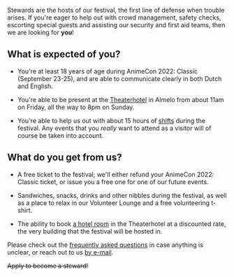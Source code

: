 Stewards are the hosts of our festival, the first line of defense when trouble arises. If you're
eager to help out with crowd management, safety checks, escorting special guests and assisting our
security and first aid teams, then we are looking for **you**!

## What is expected of you?

  * You're at least 18 years of age during AnimeCon 2022: Classic (September 23-25), and are
    able to communicate clearly in both Dutch and English.

  * You're able to be present at the [Theaterhotel](https://www.theaterhotel.nl/) in Almelo from
    about 11am on Friday, all the way to 8pm on Sunday.

  * You're able to help us out with about 15 hours of [shifts](schedule.html) during the festival.
    Any events that you _really_ want to attend as a visitor will of course be taken into account.

## What do you get from us?

  * A free ticket to the festival; we'll either refund your AnimeCon 2022: Classic ticket, or issue
    you a free one for one of our future events.

  * Sandwiches, snacks, drinks and other nibbles during the festival, as well as a place to relax in
    our Volunteer Lounge and a free volunteering t-shirt.

  * The ability to book [a hotel room](hotels.html) in the Theaterhotel at a discounted rate, the
    very building that the festival will be hosted in.

Please check out the [frequently asked questions](faq.html) in case anything is unclear, or reach
out to us [by e-mail](mailto:security@animecon.nl).

<del>Apply to become a steward!</del>

